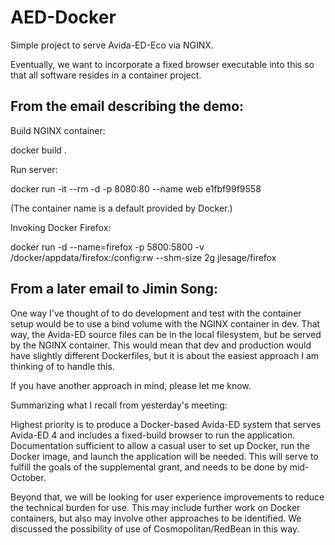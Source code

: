 # AED-Docker #

Simple project to serve Avida-ED-Eco via NGINX.

Eventually, we want to incorporate a fixed browser executable into this
so that all software resides in a container project.



## From the email describing the demo: ##



Build NGINX container:

docker build .

Run server:

docker run -it --rm -d -p 8080:80 --name web  e1fbf99f9558

(The container name is a default provided by Docker.)

Invoking Docker Firefox:

docker run -d     --name=firefox     -p 5800:5800     -v /docker/appdata/firefox:/config:rw     --shm-size 2g     jlesage/firefox

## From a later email to Jimin Song: ##

One way I've thought of to do development and test with the container setup would be to use a bind volume with the NGINX container in dev. That way, the Avida-ED source files can be in the local filesystem, but be served by the NGINX container. This would mean that dev and production would have slightly different Dockerfiles, but it is about the easiest approach I am thinking of to handle this.

If you have another approach in mind, please let me know.


Summarizing what I recall from yesterday's meeting:

Highest priority is to produce a Docker-based Avida-ED system that serves Avida-ED 4 and includes a fixed-build browser to run the application. Documentation sufficient to allow a casual user to set up Docker, run the Docker image, and launch the application will be needed. This will serve to fulfill the goals of the supplemental grant, and needs to be done by mid-October.

Beyond that, we will be looking for user experience improvements to reduce the technical burden for use. This may include further work on Docker containers, but also may involve other approaches to be identified. We discussed the possibility of use of Cosmopolitan/RedBean in this way.




